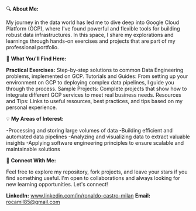 🔍 **About Me:**

My journey in the data world has led me to dive deep into Google Cloud Platform (GCP), where I've found powerful and flexible tools for building robust data infrastructures. In this space, I share my explorations and learnings through hands-on exercises and projects that are part of my professional portfolio.

🌟 **What You'll Find Here:**

**Practical Exercises:** Step-by-step solutions to common Data Engineering problems, implemented on GCP.
Tutorials and Guides: From setting up your environment on GCP to deploying complex data pipelines, I guide you through the process.
Sample Projects: Complete projects that show how to integrate different GCP services to meet real business needs.
Resources and Tips: Links to useful resources, best practices, and tips based on my personal experience.

💡 **My Areas of Interest:**

-Processing and storing large volumes of data
-Building efficient and automated data pipelines
-Analyzing and visualizing data to extract valuable insights
-Applying software engineering principles to ensure scalable and maintainable solutions

🔗 **Connect With Me:**

Feel free to explore my repository, fork projects, and leave your stars if you find something useful. I'm open to collaborations and always looking for new learning opportunities. Let's connect!

**LinkedIn:** www.linkedin.com/in/ronaldo-castro-milan
**Email:** rocamil85@gmail.com
